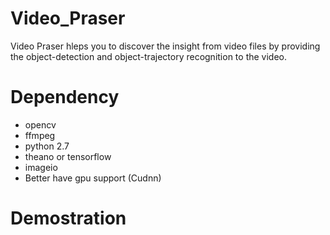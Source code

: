 # Video_Praser
Video Praser hleps you to discover the insight from video files by providing the object-detection and object-trajectory recognition to the video. 

# Dependency
- opencv
- ffmpeg
- python 2.7
- theano or tensorflow 
- imageio
- Better have gpu support (Cudnn)

# Demostration 

